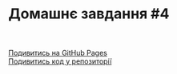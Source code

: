 # Домашнє завдання #4<br><br>
[Подивитись на GitHub Pages](https://attygoit.github.io/goit-markup-hw-04/)<br>
[Подивитись код у репозиторії]()

